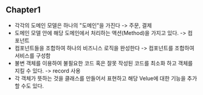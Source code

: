 ## Chapter1
* 각각의 도메인 모델은 하나의 "도메인"을 가진다 -> 주문, 결제
* 도메인 모델 안에 해당 도메인에서 처리하는 액션(Method)을 가지고 있다. -> 컴포넌트
* 컴포넌트들을 조합하여 하나의 비즈니스 로직을 완성한다 -> 컴포넌트를 조합하여 서비스를 구성함
* 불변 객체를 이용하여 불필요한 코드 혹은 잘못 작성된 코드를 최소화 하고 객체를 지킬 수 있다. -> record 사용
* 각 객체가 뜻하는 것을 클래스를 만들어서 표현하고 해당 Velue에 대한 기능을 추가할 수도 있다.
